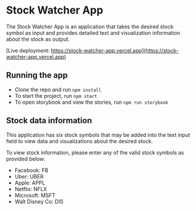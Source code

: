 # Stock Watcher App

The Stock Watcher App is an application that takes the desired stock symbol as input and provides detailed text and visualization information about the stock as output.

[Live deployment: https://stock-watcher-app.vercel.app](https://stock-watcher-app.vercel.app)

## Running the app

- Clone the repo and run `npm install`
- To start the project, run `npm start`
- To open storybook and view the stories, run `npm run storybook`

## Stock data information

This application has six stock symbols that may be added into the text input field to view data and visualizations about the desired stock.

To view stock information, please enter any of the valid stock symbols as provided below:

- Facebook: FB
- Uber: UBER
- Apple: APPL
- Netflix: NFLX
- Microsoft: MSFT
- Walt Disney Co: DIS

